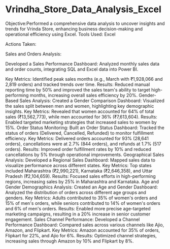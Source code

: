 # Vrindha_Store_Data_Analysis_Excel
Objective:Performed a comprehensive data analysis to uncover insights and trends for Vrinda Store, enhancing business decision-making and operational efficiency using Excel.
Tools Used: Excel

Actions Taken:

Sales and Orders Analysis:

Developed a Sales Performance Dashboard: 
Analyzed monthly sales data and order counts, integrating SQL and Excel data into Power BI.

Key Metrics: 
Identified peak sales months (e.g., March with ₹1,928,066 and 2,819 orders) and tracked trends over time.
Results: Reduced manual reporting time by 50% and improved the sales team's ability to target high-performing months, increasing overall sales efficiency by 20%.
Gender-Based Sales Analysis:
Created a Gender Comparison Dashboard: Visualized the sales split between men and women, highlighting key demographic insights.
Key Metrics: Revealed that women accounted for 64% of total sales (₹13,562,773), while men accounted for 36% (₹7,613,604).
Results: Enabled targeted marketing strategies that increased sales to women by 15%.
Order Status Monitoring:
Built an Order Status Dashboard: Tracked the status of orders (Delivered, Cancelled, Refunded) to monitor fulfillment efficiency.
Key Metrics: Delivered orders accounted for 93% (28,641 orders), cancellations were at 2.7% (844 orders), and refunds at 1.7% (517 orders).
Results: Improved order fulfillment rates by 10% and reduced cancellations by 5% through operational improvements.
Geographical Sales Analysis:
Developed a Regional Sales Dashboard: Mapped sales data to visualize performance across different states.
Key Metrics: Top states included Maharashtra (₹2,990,221), Karnataka (₹2,646,358), and Uttar Pradesh (₹2,104,659).
Results: Focused sales efforts in high-performing regions, increasing sales by 25% in Maharashtra and Karnataka.
Age and Gender Demographics Analysis:
Created an Age and Gender Dashboard: Analyzed the distribution of orders across different age groups and genders.
Key Metrics: Adults contributed to 35% of women's orders and 15% of men's orders, while seniors contributed to 14% of women's orders and 6% of men's orders.
Results: Enabled more precise age-targeted marketing campaigns, resulting in a 20% increase in senior customer engagement.
Sales Channel Performance:
Developed a Channel Performance Dashboard: Compared sales across various channels like Ajio, Amazon, and Flipkart.
Key Metrics: Amazon accounted for 35% of orders, Flipkart for 22%, and Ajio for 6%.
Results: Optimized channel strategies, increasing sales through Amazon by 10% and Flipkart by 8%.
